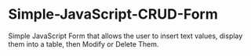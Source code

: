 # Simple-JavaScript-CRUD-Form
Simple JavaScript Form that allows the user to insert text values, display them into a table, then Modify or Delete Them.

